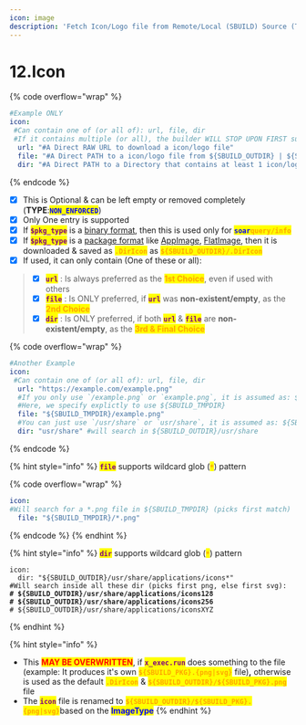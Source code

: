 ```yaml
---
icon: image
description: 'Fetch Icon/Logo file from Remote/Local (SBUILD) Source (TYPE: NON_ENFORCED)'
---
```


# 12.Icon

{% code overflow="wrap" %}
```yaml
#Example ONLY
icon:
 #Can contain one of (or all of): url, file, dir
 #If it contains multiple (or all), the builder WILL STOP UPON FIRST successful Icon/Log file MATCH (Tries PNG, else SVG)
  url: "#A Direct RAW URL to download a icon/logo file"
  file: "#A Direct PATH to a icon/logo file from ${SBUILD_OUTDIR} | ${SBUILD_TMPDIR}"
  dir: "#A Direct PATH to a Directory that contains at least 1 icon/logo"
```
{% endcode %}

* [x] This is Optional & can be left empty or removed completely (**TYPE**:<mark style="color:blue;">**`NON_ENFORCED`**</mark>)
* [x] Only One entry is supported
* [x] If <mark style="color:purple;">**`$pkg_type`**</mark> is a [binary format](../../formats/binaries/), then this is used only for <mark style="color:blue;">**`soar`**</mark><mark style="color:orange;">**`query/info`**</mark>
* [x] If <mark style="color:purple;">**`$pkg_type`**</mark> is a [package format](../../formats/packages/) like [AppImage](../../formats/packages/appimage/), [FlatImage](../../formats/packages/flatimage/), then it is downloaded & saved as <mark style="color:orange;">**`.DirIcon`**</mark> as <mark style="color:orange;">**`${SBUILD_OUTDIR}/.DirIcon`**</mark>
* [x] If used, it can only contain (One of these or all):&#x20;

> - [x] <mark style="color:purple;">**`url`**</mark> : Is always preferred as the <mark style="color:orange;">**1st Choice**</mark>, even if used with others
> - [x] <mark style="color:purple;">**`file`**</mark> : Is ONLY preferred, if <mark style="color:purple;">**`url`**</mark> was **non-existent/empty**, as the <mark style="color:orange;">**2nd Choice**</mark>
> - [x] <mark style="color:purple;">**`dir`**</mark> : Is ONLY preferred, if both <mark style="color:purple;">**`url`**</mark> & <mark style="color:purple;">**`file`**</mark> are **non-existent/empty**, as the <mark style="color:orange;">**3rd & Final Choice**</mark>

{% code overflow="wrap" %}
```yaml
#Another Example
icon:
 #Can contain one of (or all of): url, file, dir
  url: "https://example.com/example.png"
  #If you only use `/example.png` or `example.png`, it is assumed as: ${SBUILD_OUTDIR}/example.png
  #Here, we specify explictly to use ${SBUILD_TMPDIR}
  file: "${SBUILD_TMPDIR}/example.png" 
  #You can just use `/usr/share` or `usr/share`, it is assumed as: ${SBUILD_OUTDIR}/usr/share
  dir: "usr/share" #will search in ${SBUILD_OUTDIR}/usr/share
```
{% endcode %}

{% hint style="info" %}
<mark style="color:purple;">**`file`**</mark> supports wildcard glob (<mark style="color:orange;">**`*`**</mark>) pattern

{% code overflow="wrap" %}
```yaml
icon:
#Will search for a *.png file in ${SBUILD_TMPDIR} (picks first match)
  file: "${SBUILD_TMPDIR}/*.png"
```
{% endcode %}
{% endhint %}

{% hint style="info" %}
<mark style="color:purple;">**`dir`**</mark> supports wildcard glob (<mark style="color:orange;">**`*`**</mark>) pattern

<pre class="language-yaml"><code class="lang-yaml">icon:
  dir: "${SBUILD_OUTDIR}/usr/share/applications/icons*" 
#Will search inside all these dir (picks first png, else first svg):
<strong># ${SBUILD_OUTDIR}/usr/share/applications/icons128
</strong><strong># ${SBUILD_OUTDIR}/usr/share/applications/icons256
</strong># ${SBUILD_OUTDIR}/usr/share/applications/iconsXYZ
</code></pre>
{% endhint %}

{% hint style="info" %}
* This <mark style="color:red;">**MAY BE OVERWRITTEN**</mark>, if <mark style="color:purple;">**`x_exec.run`**</mark> does something to the file (example: It produces it's own <mark style="color:orange;">**`${SBUILD_PKG}.{png|svg}`**</mark> file)**,** otherwise is used as the default <mark style="color:orange;">**`.DirIcon`**</mark> & <mark style="color:orange;">**`${SBUILD_OUTDIR}/${SBUILD_PKG}.png`**</mark> file
* The <mark style="color:purple;">**`icon`**</mark> file is renamed to <mark style="color:orange;">**`${SBUILD_OUTDIR}/${SBUILD_PKG}.{png|svg}`**</mark>based on the <mark style="color:blue;">**ImageType**</mark>
{% endhint %}
